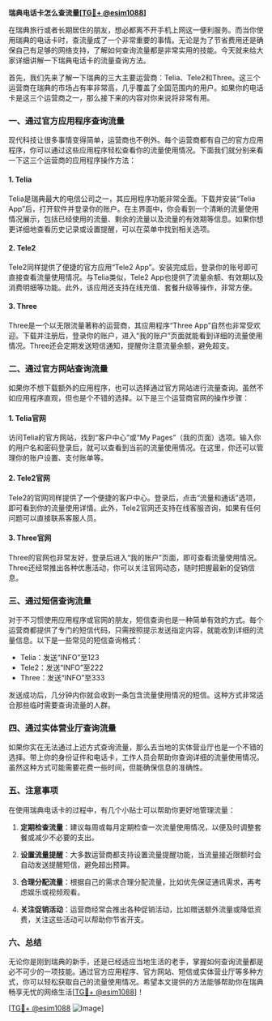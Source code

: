 **瑞典电话卡怎么查流量[[TG💪+ @esim1088](https://t.me/s/esim1088)]**

在瑞典旅行或者长期居住的朋友，想必都离不开手机上网这一便利服务。而当你使用瑞典的电话卡时，查流量成了一个非常重要的事情。无论是为了节省费用还是确保自己有足够的网络支持，了解如何查询流量都是非常实用的技能。今天就来给大家详细讲解一下瑞典电话卡的流量查询方法。

首先，我们先来了解一下瑞典的三大主要运营商：Telia、Tele2和Three。这三个运营商在瑞典的市场占有率非常高，几乎覆盖了全国范围内的用户。如果你的电话卡是这三个运营商之一，那么接下来的内容对你来说将非常有用。

### 一、通过官方应用程序查询流量

现代科技让很多事情变得简单，运营商也不例外。每个运营商都有自己的官方应用程序，你可以通过这些应用程序轻松查看你的流量使用情况。下面我们就分别来看一下这三个运营商的应用程序操作方法：

#### 1. Telia

Telia是瑞典最大的电信公司之一，其应用程序功能非常全面。下载并安装“Telia App”后，打开软件并登录你的账户。在主界面中，你会看到一个清晰的流量使用情况展示，包括已经使用的流量、剩余的流量以及流量的有效期等信息。如果你想更详细地查看历史记录或设置提醒，可以在菜单中找到相关选项。

#### 2. Tele2

Tele2同样提供了便捷的官方应用“Tele2 App”。安装完成后，登录你的账号即可直接查看流量使用情况。与Telia类似，Tele2 App也提供了流量余额、有效期以及消费明细等功能。此外，该应用还支持在线充值、套餐升级等操作，非常方便。

#### 3. Three

Three是一个以无限流量著称的运营商，其应用程序“Three App”自然也非常受欢迎。下载并注册后，登录你的账户，进入“我的账户”页面就能看到详细的流量使用情况。Three还会定期发送短信通知，提醒你注意流量余额，避免超支。

### 二、通过官方网站查询流量

如果你不想下载额外的应用程序，也可以选择通过官方网站进行流量查询。虽然不如应用程序直观，但也是个不错的选择。以下是三个运营商官网的操作步骤：

#### 1. Telia官网

访问Telia的官方网站，找到“客户中心”或“My Pages”（我的页面）选项。输入你的用户名和密码登录后，就可以查看到当前的流量使用情况。在这里，你还可以管理你的账户设置、支付账单等。

#### 2. Tele2官网

Tele2的官网同样提供了一个便捷的客户中心。登录后，点击“流量和通话”选项，即可看到你的流量使用详情。此外，Tele2官网还支持在线客服咨询，如果有任何问题可以直接联系客服人员。

#### 3. Three官网

Three的官网也非常友好，登录后进入“我的账户”页面，即可查看流量使用情况。Three还经常推出各种优惠活动，你可以关注官网动态，随时把握最新的促销信息。

### 三、通过短信查询流量

对于不习惯使用应用程序或官网的朋友，短信查询也是一种简单有效的方式。每个运营商都提供了专门的短信代码，只需按照提示发送指定内容，就能收到详细的流量信息。以下是一些常见的短信查询格式：

- Telia：发送“INFO”至123
- Tele2：发送“INFO”至222
- Three：发送“INFO”至333

发送成功后，几分钟内你就会收到一条包含流量使用情况的短信。这种方式非常适合那些临时需要查询流量的人群。

### 四、通过实体营业厅查询流量

如果你实在无法通过上述方式查询流量，那么去当地的实体营业厅也是一个不错的选择。带上你的身份证件和电话卡，工作人员会帮助你查询详细的流量使用情况。虽然这种方式可能需要花费一些时间，但能确保信息的准确性。

### 五、注意事项

在使用瑞典电话卡的过程中，有几个小贴士可以帮助你更好地管理流量：

1. **定期检查流量**：建议每周或每月定期检查一次流量使用情况，以便及时调整套餐或减少不必要的支出。
   
2. **设置流量提醒**：大多数运营商都支持设置流量提醒功能，当流量接近限额时会自动发送提醒短信，避免超出预算。

3. **合理分配流量**：根据自己的需求合理分配流量，比如优先保证通讯需求，再考虑娱乐或视频观看。

4. **关注促销活动**：运营商经常会推出各种促销活动，比如赠送额外流量或降低资费，关注这些活动可以帮助你节省开支。

### 六、总结

无论你是刚到瑞典的新手，还是已经适应当地生活的老手，掌握如何查询流量都是必不可少的一项技能。通过官方应用程序、官方网站、短信或实体营业厅等多种方式，你可以轻松获取自己的流量使用情况。希望本文提供的方法能够帮助你在瑞典畅享无忧的网络生活[[TG💪+ @esim1088](https://t.me/s/esim1088)]！

[[TG💪+ @esim1088](https://t.me/s/esim1088) ![Image](https://i.postimg.cc/4NQfJmqS/Snipaste-2025-05-13-00-14-12.png)]
